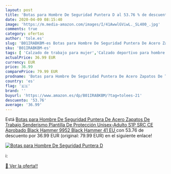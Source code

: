 ```yaml
---
layout: post
title: 'Botas para Hombre De Seguridad Puntera D al 53.76 % de descuento'
date: 2020-04-09 08:15:40
image: 'https://m.media-amazon.com/images/I/41AwwlGViwL._SL400_.jpg'
comments: true
category: ofertas
author: 'tole.es'
slug: 'B01IRABKBM-es Botas para Hombre De Seguridad Puntera De Acero Zapatos De...'
sku: 'B01IRABKBM-es'
tags: [ 'Calzado de trabajo para mujer','Calzado deportivo para hombre','Calzado sanitario y de hostelería para mujer','Chanclas y sandalias de piscina para hombre','Sandalias y chanclas para niña','Zapatillas y calzado deportivo para hombre','Zapatos','Zapatos para hombre','Zapatos para mujer','Zapatos para niñas pequeñas','Zapatos y complementos','Zuecos sanitarios y de hostelería para mujer','Zuecos y mules para hombre','zapatos', ]
actualPrice: 36.99 EUR
currency: EUR
price: 36.99
comparePrice: 79.99 EUR
prodname: 'Botas para Hombre De Seguridad Puntera De Acero Zapatos De Trabajo Senderismo Plantilla De Protección Unisex-Adulto S1P SRC CE Aprobado Black Hammer 9952 Black Hammer  41 EU '
country: 'es'
flag: '🇪🇸'
brand: ''
buyurl: 'https://www.amazon.es/dp/B01IRABKBM/?tag=tolees-21'
descuento: '53.76'
average: '36.99'
---
```


Está [Botas para Hombre De Seguridad Puntera De Acero Zapatos De Trabajo Senderismo Plantilla De Protección Unisex-Adulto S1P SRC CE Aprobado Black Hammer 9952 Black Hammer  41 EU ](https://www.amazon.es/dp/B01IRABKBM/?tag=tolees-21) con 53.76 de descuento por 36.99 EUR (original: 79.99 EUR) en el siguiente enlace!

[![Botas para Hombre De Seguridad Puntera D](https://m.media-amazon.com/images/I/41AwwlGViwL._SL400_.jpg)](https://www.amazon.es/dp/B01IRABKBM/?tag=tolees-21)

ℹ️:


[🛒 Ver la oferta!!](https://www.amazon.es/dp/B01IRABKBM/?tag=tolees-21)
